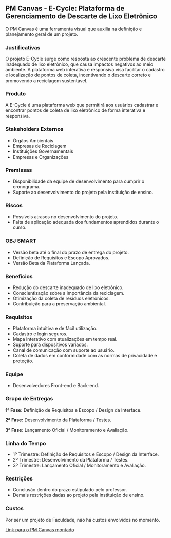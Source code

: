 ## PM Canvas - E-Cycle: Plataforma de Gerenciamento de Descarte de Lixo Eletrônico

O PM Canvas é uma ferramenta visual que auxilia na definição e planejamento geral de um projeto.

### Justificativas

O projeto E-Cycle surge como resposta ao crescente problema de descarte inadequado de lixo eletrônico, que causa impactos negativos ao meio ambiente. A plataforma web interativa e responsiva visa facilitar o cadastro e localização de pontos de coleta, incentivando o descarte correto e promovendo a reciclagem sustentável.

### Produto

A E-Cycle é uma plataforma web que permitirá aos usuários cadastrar e encontrar pontos de coleta de lixo eletrônico de forma interativa e responsiva.

### Stakeholders Externos

- Órgãos Ambientais
- Empresas de Reciclagem
- Instituições Governamentais
- Empresas e Organizações

### Premissas

- Disponibilidade da equipe de desenvolvimento para cumprir o cronograma.
- Suporte ao desenvolvimento do projeto pela instituição de ensino.

### Riscos

- Possíveis atrasos no desenvolvimento do projeto.
- Falta de aplicação adequada dos fundamentos aprendidos durante o curso.

### OBJ SMART

- Versão beta até o final do prazo de entrega do projeto.
- Definição de Requisitos e Escopo Aprovados.
- Versão Beta da Plataforma Lançada.

### Benefícios

- Redução do descarte inadequado de lixo eletrônico.
- Conscientização sobre a importância da reciclagem.
- Otimização da coleta de resíduos eletrônicos.
- Contribuição para a preservação ambiental.

### Requisitos

- Plataforma intuitiva e de fácil utilização.
- Cadastro e login seguros.
- Mapa interativo com atualizações em tempo real.
- Suporte para dispositivos variados.
- Canal de comunicação com suporte ao usuário.
- Coleta de dados em conformidade com as normas de privacidade e proteção.

### Equipe

- Desenvolvedores Front-end e Back-end.

### Grupo de Entregas

**1ª Fase:** Definição de Requisitos e Escopo / Design da Interface.

**2ª Fase:** Desenvolvimento da Plataforma / Testes.

**3ª Fase:** Lançamento Oficial / Monitoramento e Avaliação.

### Linha do Tempo

- 1º Trimestre: Definição de Requisitos e Escopo / Design da Interface.
- 2º Trimestre: Desenvolvimento da Plataforma / Testes.
- 3º Trimestre: Lançamento Oficial / Monitoramento e Avaliação.

### Restrições

- Conclusão dentro do prazo estipulado pelo professor.
- Demais restrições dadas ao projeto pela instituição de ensino.

### Custos

Por ser um projeto de Faculdade, não há custos envolvidos no momento.

[Link para o PM Canvas montado](https://www.canva.com/design/DAFpxz0iN-U/sE7bpVc5c6vHI0Ysb5G_Ww/edit?utm_content=DAFpxz0iN-U&utm_campaign=designshare&utm_medium=link2&utm_source=sharebutton)
